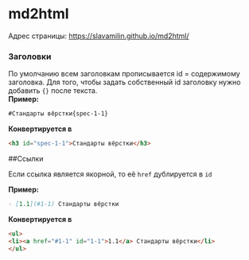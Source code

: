 # md2html

Адрес страницы: https://slavamilin.github.io/md2html/

### Заголовки

По умолчанию всем заголовкам прописывается id = содержимому заголовка. Для того, чтобы задать собственный id заголовку нужно добавить `{}` после текста.  
**Пример:** 
```markdown
#Стандарты вёрстки{spec-1-1}
```
**Конвертируется в**
```html
<h3 id="spec-1-1">Стандарты вёрстки</h3>
```

##Ссылки

Если ссылка является якорной, то её `href` дублируется в `id`

**Пример:**

```markdown
- [1.1](#1-1) Стандарты вёрстки
```

**Конвертируется в**

```html
<ul>
<li><a href="#1-1" id="1-1">1.1</a> Стандарты вёрстки</li>
</ul>
